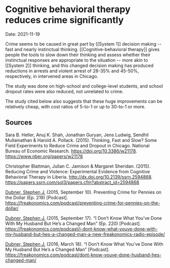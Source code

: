 # Cognitive behavioral therapy reduces crime significantly

Date: 2021-11-19 

Crime seems to be caused in great part by [[System 1]] decision making -- fast and nearly instinctual thinking. [[Cognitive-behavioral therapy]] gives people the tools to slow down their thinking and assess whether their instinctual responses are appropriate to the situation -- more akin to [[System 2]] thinking, and this changed decision making has produced reductions in arrests and violent arrest of 28-35% and 45-50%, respectively, in intervened areas in Chicago. 

The study was done on high-school and college-level students, and school dropout rates were also reduced, not unrelated to crime.

The study cited below also suggests that these huge improvements can be relatively cheap, with cost ratios of 5-to-1 or up to 30-to-1 or more. 

## Sources
Sara B. Heller, Anuj K. Shah, Jonathan Guryan, Jens Ludwig, Sendhil Mullainathan & Harold A. Pollack. (2015). Thinking, Fast and Slow? Some Field Experiments to Reduce Crime and Dropout in Chicago. National Bureau of Economic Research. https://doi.org/10.3386/w21178. https://www.nber.org/papers/w21178

Christopher Blattman, Julian C. Jamison & Margaret Sheridan. (2015). Reducing Crime and Violence: Experimental Evidence from Cognitive Behavioral Therapy in Liberia.  http://dx.doi.org/10.2139/ssrn.2594868. https://papers.ssrn.com/sol3/papers.cfm?abstract_id=2594868

[Dubner, Stephen J.](Stephen%20Dubner.md) (2015, September 10). Preventing Crime for Pennies on the Dollar (Ep. 219) \[Podcast\]. https://freakonomics.com/podcast/preventing-crime-for-pennies-on-the-dollar/

[Dubner, Stephen J.](Stephen%20Dubner.md) (2015, September 17). “I Don’t Know What You’ve Done With My Husband But He’s a Changed Man” (Ep. 220) \[Podcast\]. https://freakonomics.com/podcast/i-dont-know-what-youve-done-with-my-husband-but-hes-a-changed-man-a-new-freakonomics-radio-episode/

[Dubner, Stephen J.](Stephen%20Dubner.md) (2016, March 18). “I Don’t Know What You’ve Done With My Husband But He’s a Changed Man”  \[Podcast\]. https://freakonomics.com/podcast/dont-know-youve-done-husband-hes-changed-man/
